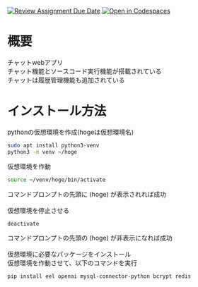 [![Review Assignment Due Date](https://classroom.github.com/assets/deadline-readme-button-22041afd0340ce965d47ae6ef1cefeee28c7c493a6346c4f15d667ab976d596c.svg)](https://classroom.github.com/a/Fw6BNX-f)
[![Open in Codespaces](https://classroom.github.com/assets/launch-codespace-2972f46106e565e64193e422d61a12cf1da4916b45550586e14ef0a7c637dd04.svg)](https://classroom.github.com/open-in-codespaces?assignment_repo_id=17388676)

# 概要
チャットwebアプリ <br>
チャット機能とソースコード実行機能が搭載されている <br>
チャットは履歴管理機能も追加されている <br>

# インストール方法
pythonの仮想環境を作成(hogeは仮想環境名)
```bash
sudo apt install python3-venv
python3 -m venv ~/hoge
```

仮想環境を作動
```bash
source ~/venv/hoge/bin/activate
```

コマンドプロンプトの先頭に (hoge) が表示されれば成功<br>
<br>
仮想環境を停止させる
```bash
deactivate
```
コマンドプロンプトの先頭の (hoge) が非表示になれば成功<br>
<br>
仮想環境に必要なパッケージをインストール<br>
仮想環境を作動させて、以下のコマンドを実行
```bash
pip install eel openai mysql-connector-python bcrypt redis
```
